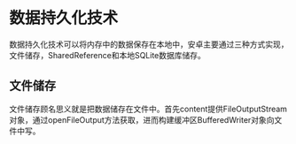 # 数据持久化技术
数据持久化技术可以将内存中的数据保存在本地中，安卓主要通过三种方式实现，文件储存，SharedReference和本地SQLite数据库储存。

## 文件储存
文件储存顾名思义就是把数据储存在文件中。首先content提供FileOutputStream对象，通过openFileOutput方法获取，进而构建缓冲区BufferedWriter对象向文件中写。

